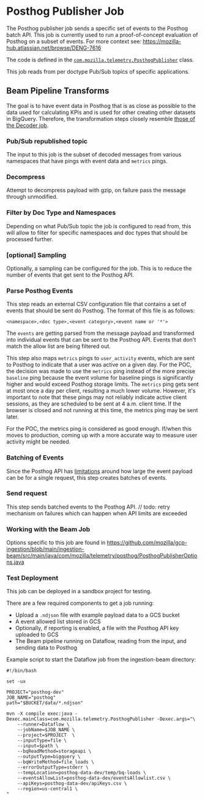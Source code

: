 # Posthog Publisher Job

The Posthog publisher job sends a specific set of events to the Posthog batch API. This job is currently used to run a proof-of-concept evaluation of Posthog on a subset of events. For more context see: https://mozilla-hub.atlassian.net/browse/DENG-7616

The code is defined in the [`com.mozilla.telemetry.PosthogPublisher`](https://github.com/mozilla/gcp-ingestion/blob/main/ingestion-beam/src/main/java/com/mozilla/telemetry/PosthogPublisher.java) class.

This job reads from per doctype Pub/Sub topics of specific applications.

## Beam Pipeline Transforms

The goal is to have event data in Posthog that is as close as possible to the data used for calculating KPIs and is used for other creating other datasets in BigQuery. Therefore, the transformation steps closely resemble [those of the Decoder job](https://mozilla.github.io/gcp-ingestion/ingestion-beam/decoder-job/).

### Pub/Sub republished topic

The input to this job is the subset of decoded messages from various namespaces that have pings with event data and `metrics` pings.

### Decompress

Attempt to decompress payload with gzip, on failure pass the message through
unmodified.

### Filter by Doc Type and Namespaces

Depending on what Pub/Sub topic the job is configured to read from, this will allow to filter for specific namespaces and doc types that should be processed further.

### [optional] Sampling

Optionally, a sampling can be configured for the job. This is to reduce the number of events that get sent to the Posthog API.

### Parse Posthog Events

This step reads an external CSV configuration file that contains a set of events that should be sent do Posthog. The format of this file is as follows:

```csv
<namespace>,<doc type>,<event category>,<event name or '*'>
```

The `events` are getting parsed from the message payload and transformed into individual events that can be sent to the Posthog API. Events that don't match the allow list are being filtered out.

This step also maps `metrics` pings to `user_activity` events, which are sent to Posthog to indicate that a user was active on a given day.
For the POC, the decision was made to use the `metrics` ping instead of the more precise `baseline` ping because the event volume for baseline pings is significantly higher and would exceed Posthog storage limits. The `metrics` ping gets sent at most once a day per client, resulting a much lower volume. However, it's important to note that these pings may not reliably indicate active client sessions, as they are scheduled to be sent at 4 a.m. client time. If the browser is closed and not running at this time, the metrics ping may be sent later.

For the POC, the metrics ping is considered as good enough. If/when this moves to production, coming up with a more accurate way to measure user activity might be needed.

### Batching of Events

Since the Posthog API has [limitations](https://posthog.com/docs/api/capture#batch-events) around how large the event payload can be for a single request, this step creates batches of events.

### Send request

This step sends batched events to the Posthog API.
// todo: retry mechanism on failures which can happen when API limits are exceeded

### Working with the Beam Job

Options specific to this job are found in https://github.com/mozilla/gcp-ingestion/blob/main/ingestion-beam/src/main/java/com/mozilla/telemetry/posthog/PosthogPublisherOptions.java

### Test Deployment

This job can be deployed in a sandbox project for testing.

There are a few required components to get a job running:

- Upload a `.ndjson` file with example payload data to a GCS bucket
- A event allowed list stored in GCS
- Optionally, if reporting is enabled, a file with the Posthog API key uploaded to GCS
- The Beam pipeline running on Dataflow, reading from the input, and sending data to Posthog

Example script to start the Dataflow job from the ingestion-beam directory:

```
#!/bin/bash

set -ux

PROJECT="posthog-dev"
JOB_NAME="posthog"
path="$BUCKET/data/*.ndjson"

mvn -X compile exec:java -Dexec.mainClass=com.mozilla.telemetry.PosthogPublisher -Dexec.args="\
    --runner=Dataflow \
    --jobName=$JOB_NAME \
    --project=$PROJECT  \
    --inputType=file \
    --input=$path \
    --bqReadMethod=storageapi \
    --outputType=bigquery \
    --bqWriteMethod=file_loads \
    --errorOutputType=stderr \
    --tempLocation=posthog-data-dev/temp/bq-loads \
    --eventsAllowList=posthog-data-dev/eventsAllowlist.csv \
    --apiKeys=posthog-data-dev/apiKeys.csv \
    --region=us-central1 \
"
```
